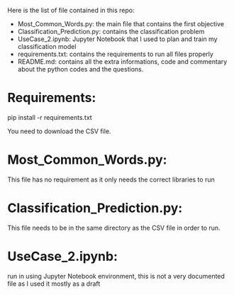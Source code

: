 Here is the list of file contained in this repo:

- Most_Common_Words.py: the main file that contains the first objective
- Classification_Prediction.py: contains the classification problem
- UseCase_2.ipynb: Jupyter Notebook that I used to plan and train my classification model
- requirements.txt: contains the requirements to run all files properly
- README.md: contains all the extra informations, code and commentary about the python codes and the questions.

# Requirements:

pip install -r requirements.txt

You need to download the CSV file.

# Most_Common_Words.py:

This file has no requirement as it only needs the correct libraries to run

# Classification_Prediction.py:

This file needs to be in the same directory as the CSV file in order to run.

# UseCase_2.ipynb:

run in using Jupyter Notebook environment, this is not a very documented file as I used it mostly as a draft
